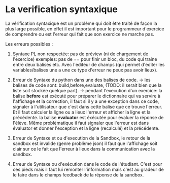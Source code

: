 # La verification syntaxique

La vérification syntaxique est un problème qui doit être traité de façon la plus large possible, en effet il est important pour le programmeur d'exercice de comprendre ou est l'erreur qui fait que son exercice ne marche pas.

Les erreurs possibles :

1) Syntaxe PL non respectée: pas de préview (ni de chargement de l'exercice)
	exemples: pas de == pour finir un bloc, du code qui traine entre deux balises etc. Avec l'editeur de champs (qui permet d'editer les variables/balises une a une ce type d'erreur ne peux pas avoir lieux).

2) Erreur de Syntaxe du python dans une des balises de code.
 -> les balises de code sont: build,before,evaluate,
	(TODO: il serait bien que la liste soit stockée quelque part).
 -> pendant l'execution d'un exercice:
	la balise  **before** est exécuté pour préparer le dictionnaire qui va servire à l'affichage et la correction, il faut si il y a une exception dans ce code, signaler à l'utilisateur que c'est dans cette balise que ce trouve l'erreur. Et il faut calculer la ligne ou a lieux l'erreur et afficher la ligne et la précédente.
	la balise **evaluator** est éxécutée pour évaluer la réponse de l'élève. Même problèmatique il faut signaler que l'erreur est dans évaluator et donner l'exception et la ligne (recalculé) et la précédente.

3) Erreur de Syntaxe et ou d'execution de la Sandbox, le retour de la sandbox est invalide (genre problème json) il faut que l'affichage soit clair sur ce le fait que l'erreur à lieux dans la communication avec la sandbox. 

4) Erreur  de Syntaxe ou d'exécution dans le code de l'étudiant. C'est pour ces pieds mais il faut lui remonter l'information mais c'est au gradeur de le faire dans le champs feedback de la réponse de la sandbox.


 
